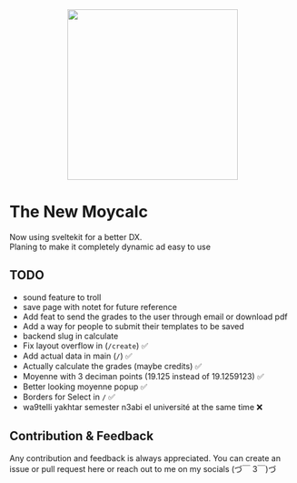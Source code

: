 <div align="center">
    <img src="https://ik.imagekit.io/arfizato/moycalc.jpg?ik-sdk-version=javascript-1.4.3&updatedAt=1678441353507" height="300px" />
</div>

# The New Moycalc

Now using sveltekit for a better DX. 
<br>
Planing to make it completely dynamic ad easy to use

## TODO

- sound feature to troll 
- save page with notet for future reference
- Add feat to send the grades to the user through email or download pdf
- Add a way for people to submit their templates to be saved 
- backend slug in calculate
- Fix layout overflow in (`/create`) ✅
- Add actual data in main (`/`) ✅
- Actually calculate the grades (maybe credits) ✅
- Moyenne with 3 deciman points (19.125 instead of 19.1259123) ✅
- Better looking moyenne popup ✅
- Borders for Select in `/` ✅
- wa9telli yakhtar semester n3abi el université at the same time ❌



## Contribution & Feedback

Any contribution and feedback is always appreciated. You can create an issue or pull request here or reach out to me on my socials (づ￣ 3￣)づ
